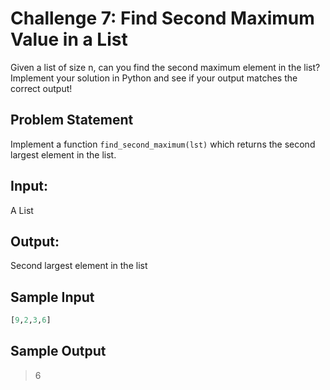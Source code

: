 # Challenge 7: Find Second Maximum Value in a List

Given a list of size n, can you find the second maximum element in the list? Implement your solution in Python and see if your output matches the correct output!

## Problem Statement

Implement a function `find_second_maximum(lst)` which returns the second largest element in the list.

## Input:

A List

## Output:

Second largest element in the list

## Sample Input

```python
[9,2,3,6]
```

## Sample Output

> 6
